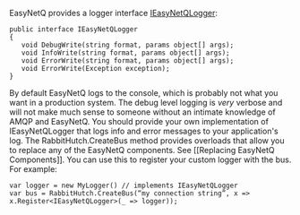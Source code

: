 EasyNetQ provides a logger interface [IEasyNetQLogger](https://github.com/mikehadlow/EasyNetQ/blob/master/Source/EasyNetQ/IEasyNetQLogger.cs):

    public interface IEasyNetQLogger
    {
       void DebugWrite(string format, params object[] args);
       void InfoWrite(string format, params object[] args);
       void ErrorWrite(string format, params object[] args);
       void ErrorWrite(Exception exception);
    }

By default EasyNetQ logs to the console, which is probably not what you want in a production system. The debug level logging is _very_ verbose and will not make much sense to someone without an intimate knowledge of AMQP and EasyNetQ. You should provide your own implementation of IEasyNetQLogger that logs info and error messages to your application's log. The RabbitHutch.CreateBus method provides overloads that allow you to replace any of the EasyNetQ components. See [[Replacing EasyNetQ Components]]. You can use this to register your custom logger with the bus. For example:

    var logger = new MyLogger() // implements IEasyNetQLogger
    var bus = RabbitHutch.CreateBus(“my connection string”, x => x.Register<IEasyNetQLogger>(_ => logger));
